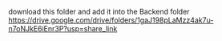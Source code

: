 download this folder and add it into the Backend folder
https://drive.google.com/drive/folders/1gaJ198pLaMzz4ak7u-n7oNJkE6iEnr3P?usp=share_link
